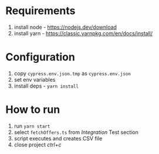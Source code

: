 # Requirements
1. install node - https://nodejs.dev/download
2. install yarn - https://classic.yarnpkg.com/en/docs/install/

# Configuration
1. copy `cypress.env.json.tmp` as `cypress.env.json`
2. set env variables
3. install deps - `yarn install`

# How to run
1. run `yarn start`
2. select `fetchOffers.ts` from *Integration* Test section
3. script executes and creates CSV file
4. close project *ctrl+c*
